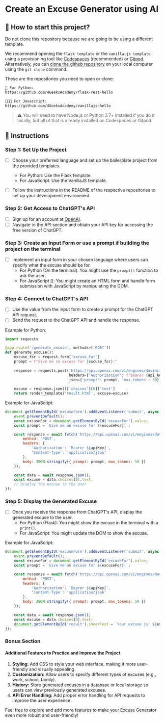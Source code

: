 <!-- hide -->
# Create an Excuse Generator using AI
<!-- endhide -->

<onlyfor saas="false" withBanner="false">

## 🌱 How to start this project?

Do not clone this repository because we are going to be using a different template.

We recommend opening the `flask template` or the `vanilla.js template` using a provisioning tool like [Codespaces](https://4geeks.com/lesson/what-is-github-codespaces) (recommended) or [Gitpod](https://4geeks.com/lesson/how-to-use-gitpod). Alternatively, you can [clone the github repository](https://4geeks.com/how-to/github-clone-repository) on your local computer using the `git clone` command.

These are the repositories you need to open or clone:

```txt
🐍 For Python:
https://github.com/4GeeksAcademy/flask-rest-hello

👩🏽‍💻 For Javascript:
https://github.com/4GeeksAcademy/vanillajs-hello
```

> ⚠ You will need to have Node.js or Python 3.7+ installed if you do it locally, but all of that is already installed on Codespaces or Gitpod.

</onlyfor>

## 📝 Instructions

### Step 1: Set Up the Project

- [ ] Choose your preferred language and set up the boilerplate project from the provided templates.
   - For Python: Use the Flask template.
   - For JavaScript: Use the VanillaJS template.
   
- [ ] Follow the instructions in the README of the respective repositories to set up your development environment.

### Step 2: Get Access to ChatGPT's API

- [ ] Sign up for an account at [OpenAI](https://www.openai.com/).
- [ ] Navigate to the API section and obtain your API key for accessing the free version of ChatGPT.

### Step 3: Create an Input Form or use a prompt if building the project on the terminal

- [ ] Implement an input form in your chosen language where users can specify what the excuse should be for.
   - For Python (On the terminal): You might use the `prompt()` function to ask the user.
   - For JavaScript (): You might create an HTML form and handle form submission with JavaScript by manipulating the DOM.


### Step 4: Connect to ChatGPT's API

- [ ] Use the value from the input form to create a prompt for the ChatGPT API request.
- [ ] Send the request to the ChatGPT API and handle the response.

Example for Python:
```python
import requests

@app.route('/generate_excuse', methods=['POST'])
def generate_excuse():
    excuse_for = request.form['excuse_for']
    prompt = f"Give me an excuse for {excuse_for}:"
    
    response = requests.post('https://api.openai.com/v1/engines/davinci-codex/completions', 
                             headers={'Authorization': f'Bearer {api_key}'}, 
                             json={'prompt': prompt, 'max_tokens': 50})
    
    excuse = response.json()['choices'][0]['text']
    return render_template('result.html', excuse=excuse)
```

Example for JavaScript:
```javascript
document.getElementById('excuseForm').addEventListener('submit', async (event) => {
    event.preventDefault();
    const excuseFor = document.getElementById('excuseFor').value;
    const prompt = `Give me an excuse for ${excuseFor}:`;

    const response = await fetch('https://api.openai.com/v1/engines/davinci-codex/completions', {
        method: 'POST',
        headers: {
            'Authorization': `Bearer ${apiKey}`,
            'Content-Type': 'application/json'
        },
        body: JSON.stringify({ prompt: prompt, max_tokens: 50 })
    });

    const data = await response.json();
    const excuse = data.choices[0].text;
    // Display the excuse to the user
});
```

### Step 5: Display the Generated Excuse

- [ ] Once you receive the response from ChatGPT's API, display the generated excuse to the user.
   - For Python (Flask): You might show the excuse in the terminal with a `print()`.
   - For JavaScript: You might update the DOM to show the excuse.

Example for JavaScript:
```javascript
document.getElementById('excuseForm').addEventListener('submit', async (event) => {
    event.preventDefault();
    const excuseFor = document.getElementById('excuseFor').value;
    const prompt = `Give me an excuse for ${excuseFor}:`;

    const response = await fetch('https://api.openai.com/v1/engines/davinci-codex/completions', {
        method: 'POST',
        headers: {
            'Authorization': `Bearer ${apiKey}`,
            'Content-Type': 'application/json'
        },
        body: JSON.stringify({ prompt: prompt, max_tokens: 50 })
    });

    const data = await response.json();
    const excuse = data.choices[0].text;
    document.getElementById('result').innerText = `Your excuse is: ${excuse}`;
});
```

### Bonus Section

#### Additional Features to Practice and Improve the Project

1. **Styling:** Add CSS to style your web interface, making it more user-friendly and visually appealing.
2. **Customization:** Allow users to specify different types of excuses (e.g., work, school, family).
3. **History:** Store generated excuses in a database or local storage so users can view previously generated excuses.
4. **API Error Handling:** Add proper error handling for API requests to improve the user experience.

Feel free to explore and add more features to make your Excuse Generator even more robust and user-friendly!

